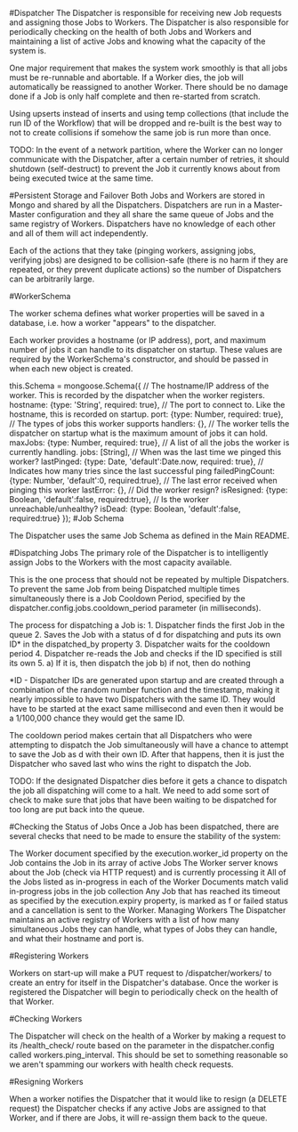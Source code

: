 #Dispatcher
The Dispatcher is responsible for receiving new Job requests and assigning those Jobs to Workers. The Dispatcher is also responsible for periodically checking on the health of both Jobs and Workers and maintaining a list of active Jobs and knowing what the capacity of the system is.

One major requirement that makes the system work smoothly is that all jobs must be re-runnable and abortable. If a Worker dies, the job will automatically be reassigned to another Worker. There should be no damage done if a Job is only half complete and then re-started from scratch.

Using upserts instead of inserts and using temp collections (that include the run ID of the Workflow) that will be dropped and re-built is the best way to not to create collisions if somehow the same job is run more than once.

TODO: In the event of a network partition, where the Worker can no longer communicate with the Dispatcher, after a certain number of retries, it should shutdown (self-destruct) to prevent the Job it currently knows about from being executed twice at the same time.

#Persistent Storage and Failover
Both Jobs and Workers are stored in Mongo and shared by all the Dispatchers. Dispatchers are run in a Master-Master configuration and they all share the same queue of Jobs and the same registry of Workers. Dispatchers have no knowledge of each other and all of them will act independently.

Each of the actions that they take (pinging workers, assigning jobs, verifying jobs) are designed to be collision-safe (there is no harm if they are repeated, or they prevent duplicate actions) so the number of Dispatchers can be arbitrarily large.

#WorkerSchema

The worker schema defines what worker properties will be saved in a database, i.e. how a worker "appears" to the dispatcher.

Each worker provides a hostname (or IP address), port, and maximum number of jobs it can handle to its dispatcher on startup. These values are required by the WorkerSchema's constructor, and should be passed in when each new object is created.

this.Schema = mongoose.Schema({
  // The hostname/IP address of the worker. This is recorded by the dispatcher when the worker registers.
  hostname: {type: 'String', required: true},
  // The port to connect to. Like the hostname, this is recorded on startup.
  port: {type: Number, required: true},
  // The types of jobs this worker supports
  handlers: {},
  // The worker tells the dispatcher on startup what is the maximum amount of jobs it can hold.
  maxJobs: {type: Number, required: true},
  // A list of all the jobs the worker is currently handling.
  jobs: [String],
  // When was the last time we pinged this worker?
  lastPinged: {type: Date, 'default':Date.now, required: true},
  // Indicates how many tries since the last successful ping
  failedPingCount: {type: Number, 'default':0, required:true},
  // The last error received when pinging this worker
  lastError: {},
  // Did the worker resign?
  isResigned: {type: Boolean, 'default':false, required:true},
  // Is the worker unreachable/unhealthy?
  isDead: {type: Boolean, 'default':false, required:true}
});
#Job Schema

The Dispatcher uses the same Job Schema as defined in the Main README.

#Dispatching Jobs
The primary role of the Dispatcher is to intelligently assign Jobs to the Workers with the most capacity available.

This is the one process that should not be repeated by multiple Dispatchers. To prevent the same Job from being Dispatched multiple times simultaneously there is a Job Cooldown Period, specified by the dispatcher.config.jobs.cooldown_period parameter (in milliseconds).

The process for dispatching a Job is: 1. Dispatcher finds the first Job in the queue 2. Saves the Job with a status of d for dispatching and puts its own ID* in the dispatched_by property 3. Dispatcher waits for the cooldown period 4. Dispatcher re-reads the Job and checks if the ID specified is still its own 5. a) If it is, then dispatch the job b) if not, then do nothing

*ID - Dispatcher IDs are generated upon startup and are created through a combination of the random number function and the timestamp, making it nearly impossible to have two Dispatchers with the same ID. They would have to be started at the exact same millisecond and even then it would be a 1/100,000 chance they would get the same ID.

The cooldown period makes certain that all Dispatchers who were attempting to dispatch the Job simultaneously will have a chance to attempt to save the Job as d with their own ID. After that happens, then it is just the Dispatcher who saved last who wins the right to dispatch the Job.

TODO: If the designated Dispatcher dies before it gets a chance to dispatch the job all dispatching will come to a halt. We need to add some sort of check to make sure that jobs that have been waiting to be dispatched for too long are put back into the queue.

#Checking the Status of Jobs
Once a Job has been dispatched, there are several checks that need to be made to ensure the stability of the system:

The Worker document specified by the execution.worker_id property on the Job contains the Job in its array of active Jobs
The Worker server knows about the Job (check via HTTP request) and is currently processing it
All of the Jobs listed as in-progress in each of the Worker Documents match valid in-progress jobs in the job collection
Any Job that has reached its timeout as specified by the execution.expiry property, is marked as f or failed status and a cancellation is sent to the Worker.
Managing Workers
The Dispatcher maintains an active registry of Workers with a list of how many simultaneous Jobs they can handle, what types of Jobs they can handle, and what their hostname and port is.

#Registering Workers

Workers on start-up will make a PUT request to /dispatcher/workers/ to create an entry for itself in the Dispatcher's database. Once the worker is registered the Dispatcher will begin to periodically check on the health of that Worker.

#Checking Workers

The Dispatcher will check on the health of a Worker by making a request to its /health_check/ route based on the parameter in the dispatcher.config called workers.ping_interval. This should be set to something reasonable so we aren't spamming our workers with health check requests.

#Resigning Workers

When a worker notifies the Dispatcher that it would like to resign (a DELETE request) the Dispatcher checks if any active Jobs are assigned to that Worker, and if there are Jobs, it will re-assign them back to the queue.
